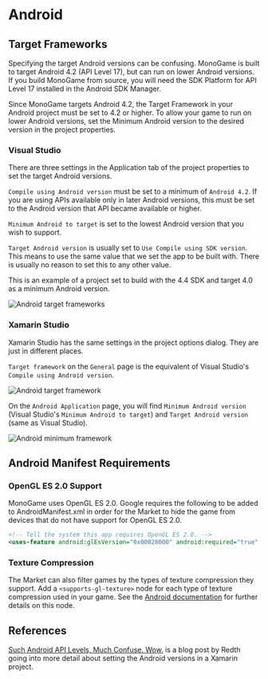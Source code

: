 # Android

## Target Frameworks

Specifying the target Android versions can be confusing.  MonoGame is built to target Android 4.2 (API Level 17), but can run on lower Android versions.  If you build MonoGame from source, you will need the SDK Platform for API Level 17 installed in the Android SDK Manager.

Since MonoGame targets Android 4.2, the Target Framework in your Android project must be set to 4.2 or higher.  To allow your game to run on lower Android versions, set the Minimum Android version to the desired version in the project properties.

### Visual Studio

There are three settings in the Application tab of the project properties to set the target Android versions.

`Compile using Android version` must be set to a minimum of `Android 4.2`.  If you are using APIs available only in later Android versions, this must be set to the Android version that API became available or higher.

`Minimum Android to target` is set to the lowest Android version that you wish to support.

`Target Android version` is usually set to `Use Compile using SDK version`.  This means to use the same value that we set the app to be built with.  There is usually no reason to set this to any other value.

This is an example of a project set to build with the 4.4 SDK and target 4.0 as a minimum Android version.

![Android target frameworks](~/images/android_vs_target_frameworks.png)

### Xamarin Studio

Xamarin Studio has the same settings in the project options dialog. They are just in different places.

`Target framework` on the `General` page is the equivalent of Visual Studio's `Compile using Android version`.

![Android target framework](~/images/android_xs_target_framework.png)

On the `Android Application` page, you will find `Minimum Android version` (Visual Studio's `Minimum Android to target`) and `Target Android version` (same as Visual Studio).

![Android minimum framework](~/images/android_xs_minimum_framework.png)

## Android Manifest Requirements

### OpenGL ES 2.0 Support

MonoGame uses OpenGL ES 2.0. Google requires the following to be added to AndroidManifest.xml in order for the Market to hide the game from devices that do not have support for OpenGL ES 2.0.

```xml
<!-- Tell the system this app requires OpenGL ES 2.0. -->
<uses-feature android:glEsVersion="0x00020000" android:required="true" />
```

### Texture Compression

The Market can also filter games by the types of texture compression they support. Add a `<supports-gl-texture>` node for each type of texture compression used in your game. See the [Android documentation](http://developer.android.com/guide/topics/manifest/supports-gl-texture-element.html) for further details on this node.

## References

[Such Android API Levels, Much Confuse. Wow.](http://redth.codes/such-android-api-levels-much-confuse-wow/) is a blog post by Redth going into more detail about setting the Android versions in a Xamarin project.
